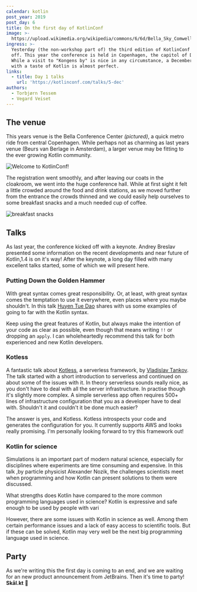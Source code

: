 ```yaml
---
calendar: kotlin
post_year: 2019
post_day: 6
title: On the first day of KotlinConf
image: >-
  https://upload.wikimedia.org/wikipedia/commons/6/6d/Bella_Sky_Comwell_hotell_Orestad_20130421_0247F_%288668782211%29.jpg
ingress: >-
  Yesterday (the non-workshop part of) the third edition of KotlinConf kicked
  off. This year the conference is held in Copenhagen, the capitol of Denmark.
  While a visit to "Kongens by" is nice in any circumstance, a December visit
  with a taste of Kotlin is almost perfect.     
links:
  - title: Day 1 talks
    url: 'https://kotlinconf.com/talks/5-dec'
authors:
  - Torbjørn Tessem
  - Vegard Veiset
---
```

## The venue

This years venue is the Bella Conference Center _(pictured)_, a quick metro ride from central Copenhagen. While perhaps not as charming as last years venue (Beurs van Berlage in Amsterdam), a larger venue may be fitting to the ever growing Kotlin community. 

![](/assets/welcome-2-.jpg "Welcome to KotlinConf!")

The registration went smoothly, and after leaving our coats in the cloakroom, we went into the huge conference hall. While at first sight it felt a little crowded around the food and drink stations, as we moved further from the entrance the crowds thinned and we could easily help ourselves to some breakfast snacks and a much needed cup of coffee. 

![](/assets/breakfast-3-.jpg "breakfast snacks")

## Talks

As last year, the conference kicked off with a keynote.  Andrey Breslav presented some information on the recent developments and near future of Kotlin,1.4 is on it's way! After the keynote, a long day filled with many excellent talks started, some of which we will present here.  

### Putting Down the Golden Hammer

With great syntax comes great responsibility. Or, at least, with great syntax comes the temptation to use it everywhere, even places where you maybe shouldn't. In this talk [Huyen Tue Dao](https://twitter.com/queencodemonkey) shares with us some examples of going to far with the Kotlin syntax. 

Keep using the great features of Kotlin, but always make the intention of your code as clear as possible, even though that means writing `!!` or dropping an `apply`. I can wholeheartedly recommend this talk for both experienced and new Kotlin developers. 

### Kotless

A fantastic talk about [Kotless](https://github.com/JetBrains/kotless), a serverless framework, by [Vladislav Tankov](https://github.com/TanVD). The talk started with a short introduction to serverless and continued on about some of the issues with it. In theory serverless sounds really nice, as you don't have to deal with all the server infrastructure. In practise though it's slightly more complex. A simple serverless app often requires 500+ lines of infrastructure configuration that you as a developer have to deal with. Shouldn't it and couldn't it be done much easier?

The answer is yes, and Kotless. Kotless introspects your code and generates the configuration for you. It currently supports AWS and looks really promising. I'm personally looking forward to try this framework out!

### Kotlin for science

Simulations is an important part of modern natural science, especially for disciplines where experiments are time consuming and expensive. In this talk ,by particle physicist Alexander Nozik, the challenges scientists meet when programming and how Kotlin can present solutions to them were discussed.  

What strengths does Kotlin have compared to the more common programming languages used in science? Kotlin is expressive and safe enough to be used by people with vari

However, there are some issues with Kotlin in science as well. Among them certain performance issues and a lack of easy access to scientific tools. But if these can be solved, Kotlin may very well be the next big programming language used in science. 

## Party

As we're writing this the first day is coming to an end, and we are waiting for an new product announcement from JetBrains. Then it's time to party! **Skål.kt** :beers:

